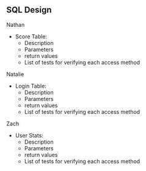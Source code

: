 SQL Design
--

Nathan
- Score Table: 
  - Description
  - Parameters
  - return values
  - List of tests for verifying each access method


Natalie
- Login Table:
  - Description
  - Parameters
  - return values
  - List of tests for verifying each access method


Zach
- User Stats:
  - Description
  - Parameters
  - return values
  - List of tests for verifying each access method
